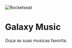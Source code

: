 ![Rocketseat](https://storage.googleapis.com/golden-wind/github/rocketseat-banner-github.png)

<h1>Galaxy Music</h1>
<p>Ouça as suas musicas favorita.</p>
